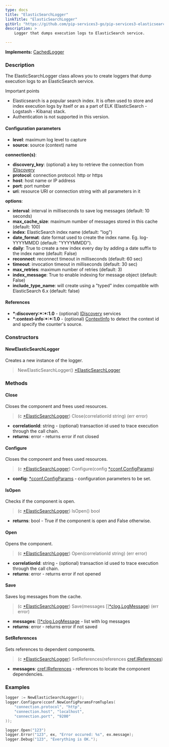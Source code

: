 ```yaml
---
type: docs
title: "ElasticSearchLogger"
linkTitle: "ElasticSearchLogger"
gitUrl: "https://github.com/pip-services3-go/pip-services3-elasticsearch-go"
description: > 
    Logger that dumps execution logs to ElasticSearch service.

---
```


**Implements:** [CachedLogger](../../../components/log/cached_logger)


### Description

The ElasticSearchLogger class allows you to create loggers that dump execution logs to an ElasticSearch service.

Important points

- Elasticsearch is a popular search index. It is often used to store and index execution logs by itself or as a part of ELK (ElasticSearch - Logstash - Kibana) stack.
- Authentication is not supported in this version.

#### Configuration parameters

- **level**: maximum log level to capture
- **source**: source (context) name

**connection(s)**:
- **discovery_key**: (optional) a key to retrieve the connection from [IDiscovery](../../../components/connect/idiscovery)
- **protocol**: connection protocol: http or https
- **host**: host name or IP address
- **port**: port number
- **uri**: resource URI or connection string with all parameters in it

**options**:
- **interval**: interval in milliseconds to save log messages (default: 10 seconds)
- **max_cache_size**: maximum number of messages stored in this cache (default: 100)
- **index**: ElasticSearch index name (default: "log")
- **date_format**: date format used to create the index name. Eg. log-YYYYMMDD (default: "YYYYMMDD").
- **daily**: True to create a new index every day by adding a date suffix to the index name (default: False)
- **reconnect**: reconnect timeout in milliseconds (default: 60 sec)
- **timeout**: invocation timeout in milliseconds (default: 30 sec)
- **max_retries**: maximum number of retries (default: 3)
- **index_message**: True to enable indexing for message object (default: False)
- **include_type_name**: will create using a "typed" index compatible with ElasticSearch 6.x (default: false)

#### References
- **\*:discovery:\*:\*:1.0** - (optional) [IDiscovery](../../../components/connect/idiscovery) services
- **\*:context-info:\*:\*:1.0** - (optional) [ContextInfo](../../../components/info/context_info) to detect the context id and specify the counter's source.

### Constructors

#### NewElasticSearchLogger

Creates a new instance of the logger.

> NewElasticSearchLogger() [*ElasticSearchLogger]()


### Methods

#### Close
Closes the component and frees used resources.

> (c [*ElasticSearchLogger]()) Close(correlationId string) (err error)

- **correlationId**: string - (optional) transaction id used to trace execution through the call chain.
- **returns**: error - returns error if not closed


#### Configure
Closes the component and frees used resources.

> (c [*ElasticSearchLogger]()) Configure(config [*cconf.ConfigParams](../../../commons/config/config_params))

- **config**: [*cconf.ConfigParams](../../../commons/config/config_params) - configuration parameters to be set.


#### IsOpen
Checks if the component is open.

> (c [*ElasticSearchLogger]()) IsOpen() bool

- **returns**: bool - True if the component is open and False otherwise.


#### Open
Opens the component.

> (c [*ElasticSearchLogger]()) Open(correlationId string) (err error)

- **correlationId**: string - (optional) transaction id used to trace execution through the call chain.
- **returns**: error - returns error if not opened


#### Save
Saves log messages from the cache.

> (c [*ElasticSearchLogger]()) Save(messages [][*clog.LogMessage](../../../components/log/log_message)) (err error)

- **messages**: [][*clog.LogMessage](../../../components/log/log_message) - list with log messages
- **returns**: error - returns error if not saved


#### SetReferences
Sets references to dependent components.

> (c [*ElasticSearchLogger]()) SetReferences(references [cref.IReferences](../../../commons/refer/ireferences))

- **messages**: [cref.IReferences](../../../commons/refer/ireferences) - references to locate the component dependencies.

### Examples

```go
logger := NewElasticSearchLogger();
logger.Configure(cconf.NewConfigParamsFromTuples(
    "connection.protocol", "http",
    "connection.host", "localhost",
    "connection.port", "9200"
));

logger.Open("123")
logger.Error("123", ex, "Error occured: %s", ex.message);
logger.Debug("123", "Everything is OK.");
```
